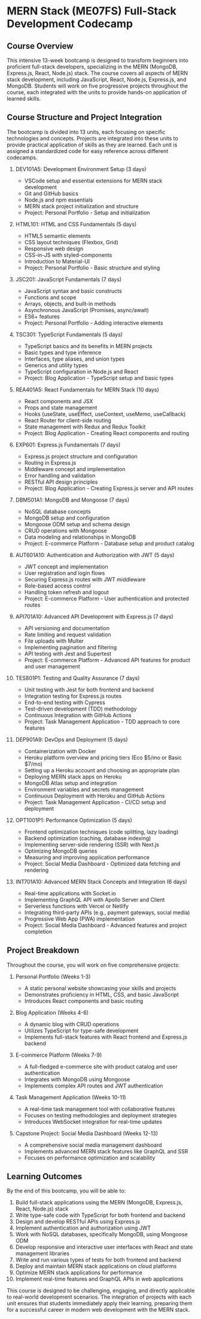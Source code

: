 # MERN Stack (ME07FS) Full-Stack Development Codecamp

## Course Overview

This intensive 13-week bootcamp is designed to transform beginners into proficient full-stack developers, specializing in the MERN (MongoDB, Express.js, React, Node.js) stack. The course covers all aspects of MERN stack development, including JavaScript, React, Node.js, Express.js, and MongoDB. Students will work on five progressive projects throughout the course, each integrated with the units to provide hands-on application of learned skills.

## Course Structure and Project Integration

The bootcamp is divided into 13 units, each focusing on specific technologies and concepts. Projects are integrated into these units to provide practical application of skills as they are learned. Each unit is assigned a standardized code for easy reference across different codecamps.

1. DEV101A5: Development Environment Setup (3 days)

   - VSCode setup and essential extensions for MERN stack development
   - Git and GitHub basics
   - Node.js and npm essentials
   - MERN stack project initialization and structure
   - Project: Personal Portfolio - Setup and initialization

2. HTML101: HTML and CSS Fundamentals (5 days)

   - HTML5 semantic elements
   - CSS layout techniques (Flexbox, Grid)
   - Responsive web design
   - CSS-in-JS with styled-components
   - Introduction to Material-UI
   - Project: Personal Portfolio - Basic structure and styling

3. JSC201: JavaScript Fundamentals (7 days)

   - JavaScript syntax and basic constructs
   - Functions and scope
   - Arrays, objects, and built-in methods
   - Asynchronous JavaScript (Promises, async/await)
   - ES6+ features
   - Project: Personal Portfolio - Adding interactive elements

4. TSC301: TypeScript Fundamentals (5 days)

   - TypeScript basics and its benefits in MERN projects
   - Basic types and type inference
   - Interfaces, type aliases, and union types
   - Generics and utility types
   - TypeScript configuration in Node.js and React
   - Project: Blog Application - TypeScript setup and basic types

5. REA401A5: React Fundamentals for MERN Stack (10 days)

   - React components and JSX
   - Props and state management
   - Hooks (useState, useEffect, useContext, useMemo, useCallback)
   - React Router for client-side routing
   - State management with Redux and Redux Toolkit
   - Project: Blog Application - Creating React components and routing

6. EXP601: Express.js Fundamentals (7 days)

   - Express.js project structure and configuration
   - Routing in Express.js
   - Middleware concept and implementation
   - Error handling and validation
   - RESTful API design principles
   - Project: Blog Application - Creating Express.js server and API routes

7. DBM501A1: MongoDB and Mongoose (7 days)

   - NoSQL database concepts
   - MongoDB setup and configuration
   - Mongoose ODM setup and schema design
   - CRUD operations with Mongoose
   - Data modeling and relationships in MongoDB
   - Project: E-commerce Platform - Database setup and product catalog

8. AUT601A10: Authentication and Authorization with JWT (5 days)

   - JWT concept and implementation
   - User registration and login flows
   - Securing Express.js routes with JWT middleware
   - Role-based access control
   - Handling token refresh and logout
   - Project: E-commerce Platform - User authentication and protected routes

9. API701A10: Advanced API Development with Express.js (7 days)

   - API versioning and documentation
   - Rate limiting and request validation
   - File uploads with Multer
   - Implementing pagination and filtering
   - API testing with Jest and Supertest
   - Project: E-commerce Platform - Advanced API features for product and user management

10. TES801P1: Testing and Quality Assurance (7 days)

    - Unit testing with Jest for both frontend and backend
    - Integration testing for Express.js routes
    - End-to-end testing with Cypress
    - Test-driven development (TDD) methodology
    - Continuous Integration with GitHub Actions
    - Project: Task Management Application - TDD approach to core features

11. DEP901A9: DevOps and Deployment (5 days)

    - Containerization with Docker
    - Heroku platform overview and pricing tiers (Eco $5/mo or Basic $7/mo)
    - Setting up a Heroku account and choosing an appropriate plan
    - Deploying MERN stack apps on Heroku
    - MongoDB Atlas setup and integration
    - Environment variables and secrets management
    - Continuous Deployment with Heroku and GitHub Actions
    - Project: Task Management Application - CI/CD setup and deployment

12. OPT1001P1: Performance Optimization (5 days)

    - Frontend optimization techniques (code splitting, lazy loading)
    - Backend optimization (caching, database indexing)
    - Implementing server-side rendering (SSR) with Next.js
    - Optimizing MongoDB queries
    - Measuring and improving application performance
    - Project: Social Media Dashboard - Optimized data fetching and rendering

13. INT701A10: Advanced MERN Stack Concepts and Integration (6 days)
    - Real-time applications with Socket.io
    - Implementing GraphQL API with Apollo Server and Client
    - Serverless functions with Vercel or Netlify
    - Integrating third-party APIs (e.g., payment gateways, social media)
    - Progressive Web App (PWA) implementation
    - Project: Social Media Dashboard - Advanced features and project completion

## Project Breakdown

Throughout the course, you will work on five comprehensive projects:

1. Personal Portfolio (Weeks 1-3)

   - A static personal website showcasing your skills and projects
   - Demonstrates proficiency in HTML, CSS, and basic JavaScript
   - Introduces React components and basic routing

2. Blog Application (Weeks 4-6)

   - A dynamic blog with CRUD operations
   - Utilizes TypeScript for type-safe development
   - Implements full-stack features with React frontend and Express.js backend

3. E-commerce Platform (Weeks 7-9)

   - A full-fledged e-commerce site with product catalog and user authentication
   - Integrates with MongoDB using Mongoose
   - Implements complex API routes and JWT authentication

4. Task Management Application (Weeks 10-11)

   - A real-time task management tool with collaborative features
   - Focuses on testing methodologies and deployment strategies
   - Introduces WebSocket integration for real-time updates

5. Capstone Project: Social Media Dashboard (Weeks 12-13)
   - A comprehensive social media management dashboard
   - Implements advanced MERN stack features like GraphQL and SSR
   - Focuses on performance optimization and scalability

## Learning Outcomes

By the end of this bootcamp, you will be able to:

1. Build full-stack applications using the MERN (MongoDB, Express.js, React, Node.js) stack
2. Write type-safe code with TypeScript for both frontend and backend
3. Design and develop RESTful APIs using Express.js
4. Implement authentication and authorization using JWT
5. Work with NoSQL databases, specifically MongoDB, using Mongoose ODM
6. Develop responsive and interactive user interfaces with React and state management libraries
7. Write and run various types of tests for both frontend and backend
8. Deploy and maintain MERN stack applications on cloud platforms
9. Optimize MERN stack applications for performance
10. Implement real-time features and GraphQL APIs in web applications

This course is designed to be challenging, engaging, and directly applicable to real-world development scenarios. The integration of projects with each unit ensures that students immediately apply their learning, preparing them for a successful career in modern web development with the MERN stack.
